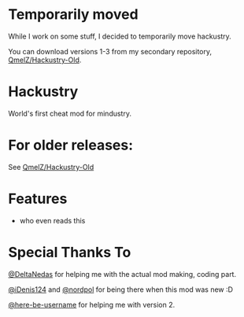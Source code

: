 # Temporarily moved
While I work on some stuff, I decided to temporarily move hackustry.

You can download versions 1-3 from my secondary repository, [QmelZ/Hackustry-Old](https://github.com/QmelZ/Hackustry-Old).

# Hackustry
World's first cheat mod for mindustry.

# For older releases:
See [QmelZ/Hackustry-Old](https://github.com/QmelZ/Hackustry-Old)

# Features
- who even reads this

# Special Thanks To
[@DeltaNedas](https://github.com/DeltaNedas) for helping me with the actual mod making, coding part.

[@iDenis124](https://github.com/iDenis124) and [@nordpol](https://github.com/nordpol) for being there when this mod was new :D

[@here-be-username](https://github.com/here-be-username) for helping me with version 2.
